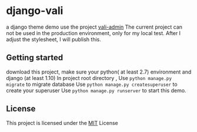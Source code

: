 # django-vali
a django theme demo use the project [vali-admin](https://github.com/pratikborsadiya/vali-admin)
The current project can not be used in the production environment, only for my local test.
After I adjust the stylesheet, I will publish this.

## Getting started
download this project, make sure your python( at least 2.7) environment and django (at least 1.10)
In project root directory ,
Use `python manage.py migrate` to migrate database
Use `python manage.py createsuperuser` to create your superuser
Use `python manage.py runserver` to start this demo.

## License

This project is licensed under the [MIT](LICENSE) License